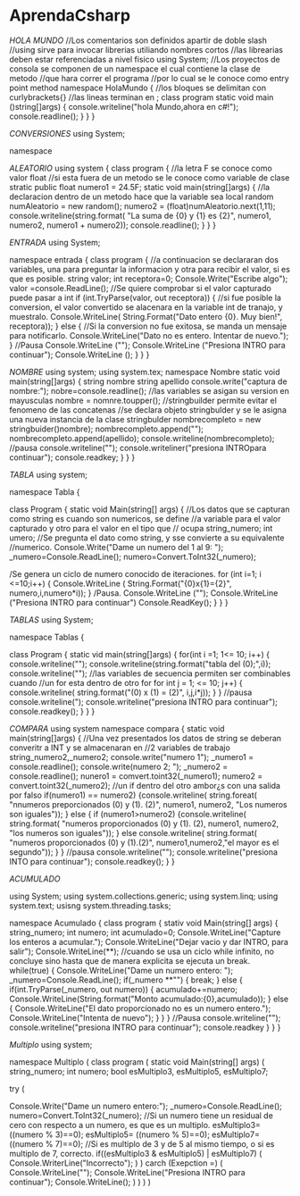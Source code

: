 # AprendaCsharp
*HOLA MUNDO*
//Los comentarios son definidos apartir de doble slash
//using sirve para invocar librerias utiliando nombres cortos
//las librearias deben estar referenciadas a nivel fisico
using System;
//Los proyectos de consola se componen de un namespace el cual contiene la clase de metodo
//que hara correr el programa 
//por lo cual se le conoce como entry point method
namespace HolaMundo
{
//los bloques se delimitan con curlybrackets{}
//las lineas terminan en ;
class program
static void main ()string[]args)
{
console.writeline("hola Mundo,ahora en c#!");
console.readline();
}
}
}


*CONVERSIONES*
using System;

namespace


*ALEATORIO*
using system
{
class program
{
//la letra F se conoce como valor float
//si esta fuera de un metodo se le conoce como variable de clase
stratic public float numero1 = 24.5F;
static void main(string[]args)
{
//la declaracion dentro de un metodo hace que la variable sea local
random numAleatorio = new random();
numero2 = (float)numAleatorio.next(1,11);
console.writeline(string.format(
"La suma de {0} y {1} es {2}",
numero1, numero2, numero1 + numero2));
console.readline();
}
}
}

*ENTRADA*
using System;

namespace entrada 
{
class program
{
//a continuacion se declararan dos variables, una para preguntar la informacion y otra para recibir el valor, si es que es posible.
string valor;
int receptora=0;
Console.Write("Escribe algo");
valor =console.ReadLine();
//Se quiere comprobar si el valor capturado puede pasar a int
if (int.TryParse(valor, out receptora))
{
//si fue posible la conversion, el valor convertido se alacenara en la variable int de tranajo, y muestralo.
Console.WriteLine(
String.Format("Dato entero {0}. Muy bien!",
receptora));
}
else
{
//Si la conversion no fue exitosa, se manda un mensaje para notificarlo.
Console.WriteLine("Dato no es entero. Intentar de nuevo.");
}
//Pausa
Console.WriteLine ("");
Console.WriteLine ("Presiona INTRO para continuar");
Console.WriteLine ();
}
}
}

*NOMBRE*
using system;
using system.tex;
namespace Nombre
static void main(string[]args)
{
string nombre
string apellido
console.write("captura de nombre:");
nobre=console.readline();
//las variables se asigan su version en mayusculas
nombre = nomnre.toupper();
//stringbuilder permite evitar el fenomeno de las concatenas 
//se declara objeto stringbulder y se le asigna una nueva instancia de la clase
stringbulder nombrecompleto = new stringbuider()nombre);
nombrecompleto.append("");
nombrecompleto.append(apellido);
console.writeline(nombrecompleto);
//pausa
console.writeline("");
console.writeliner("presiona INTROpara continuar");
console.readkey;
}
}
}

*TABLA*
using system;

namespace Tabla
{

class Program
{
static void Main(string[] args)
{
//Los datos que se capturan como string es cuando son numericos, se define //a variable para el valor capturado y otro para el valor en el tipo que // ocupa 
string_numero;
int umero;
//Se pregunta el dato como string, y sse convierte a su equivalente //numerico.
  Console.Write("Dame un numero del 1 al 9: ");
  _numero=Console.ReadLine();
  numero=Convert.ToInt32(_numero);
  
  /Se genera un ciclo de numero conocido de iteraciones.
  for (int i=1; i <=10;i++)
  {
  Console.WriteLine (
  String.Format("{0}x{1}={2}",
  numero,i,numero*i));
  }
  /Pausa.
Console.WriteLine ("");
Console.WriteLine ("Presiona INTRO para continuar")
Console.ReadKey();
}
}
}

*TABLAS*
using System;

namespace Tablas
{

class Program
{
static vid main(string[]args)
{
for(int i =1; 1<= 10; i++)
{
console.writeline("");
console.writeline(string.format("tabla del (0);",i));
console.writeline("");
//las variables de secuencia permiten ser combinables cuando 
//un for esta dentro de otro for
for int j = 1; <= 10; j++)
{
console.writeline(
string.format("(0) x (1) = (2)",
i,j,i*j));
}
}
//pausa
console.writeline(");
console.writeline("presiona INTRO para continuar");
console.readkey();
}
}
}


*COMPARA*
using system
namespace compara
{
static void main(string[]args)
{
//Una vez presentados los datos de string se deberan converitr a INT y se almacenaran en //2 variables de trabajo
string_numero2,_numero2;
console.write("numero 1");
_numero1 = console.readline();
console.write(numero 2; ");
_numero2 = console.readline();
nunero1 = comvert.toint32(_numero1);
numero2 = convert.toint32(_numero2);
//un if dentro del otro ambor¿s con una salida por falso
if(numero1) == numero2)
{console.writeline(
string.foreat(
"nnumeros preporcionados (0) y (1). (2)",
numero1, numero2, "Los numeros son iguales"));
}
else
{
if (numero1>numero2)
{console.writeline(
string.format(
"numeros proporcionados (0) y (1). (2),
numero1, numero2, "los numeros son iguales"));
}
else
console.writeline(
string.format(
"numeros proporcionados (0) y (1).(2)",
numero1,numero2,"el mayor es el segundo"));
}
}
//pausa
console.writeline("");
console.writeline("presiona INTO para continuar");
console.readkey();
}
}


*ACUMULADO*

using System;
using system.collections.generic;
using system.linq;
using system.text;
usisng system.threading.tasks;

namespace Acumulado
{
class program
{
stativ void Main(string[] args)
{
string_numero;
int numero;
int acumulado=0;
Console.WriteLine("Capture los enteros a acumular.");
Console.WriteLine("Dejar vacio y dar INTRO, para salir");
Console.WriteLine(**);
//cuando se usa un ciclo while infinito, no concluye sino hasta que de manera explicita se ejecuta un break.
while(true)
{
Console.WriteLine("Dame un numero entero: ");
_numero=Console.ReadLine();
if(_numero **"")
{
break;
}
else
{
if(int.TryParse(_numero, out numero))
{
acumulado+=numero;
Console.WriteLine(String.format("Monto acumulado:{0},acumulado));
}
else
{
Console.WriteLine("El dato proporcionado no es un numero entero.");
Console.WriteLine("Intenta de nuevo");
}
}
}
//Pausa
console.writeline("");
console.writeline("presiona INTRO para continuar");
console.readkey
}
}
}

*Multiplo*
using system;

namespace Multiplo
(
class program
(
static void Main(string[] args)
(
string_numero;
int numero;
bool esMultiplo3, esMultiplo5, esMultiplo7;

try
(

Console.Write("Dame un numero entero:");
_numero=Console.ReadLine();
numero=Convert.ToInt32(_numero);
//Si un numero tiene un residual de cero con respecto a un numero, es que es un multiplo.
esMultiplo3= ((numero % 3)==0);
esMultiplo5= ((numero % 5)==0);
esMultiplo7= ((numero % 7)==0);
//Si es multiplo de 3 y de 5 al mismo tiempo, o si es multiplo de 7, correcto.
if((esMultiplo3 & esMultiplo5) | esMultiplo7)
(
Console.WriterLine("Incorrecto");
)
)
carch (Exepction =)
(
Console.WriteLine("");
Console.WriteLine("Presiona INTRO para continuar");
Console.WriteLine();
)
)
)
)







